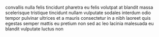 convallis nulla felis tincidunt pharetra eu felis volutpat at blandit massa
scelerisque tristique tincidunt nullam vulputate sodales interdum odio tempor
pulvinar ultrices et a mauris consectetur in a nibh laoreet quis egestas semper
mattis eu pretium non sed ac leo lacinia malesuada eu blandit vulputate luctus
non